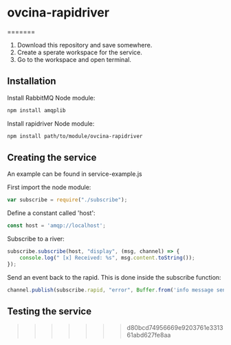 # ovcina-rapidriver
=======

1. Download this repository and save somewhere.
2. Create a sperate workspace for the service.
3. Go to the workspace and open terminal.

## Installation

Install RabbitMQ Node module:
```bash
npm install amqplib
```

Install rapidriver Node module:
```bash
npm install path/to/module/ovcina-rapidriver
```

## Creating the service
An example can be found in service-example.js

First import the node module: 
```javascript
var subscribe = require("./subscribe");
```

Define a constant called 'host':
```javascript
const host = 'amqp://localhost';
```

Subscribe to a river: 
```javascript
subscribe.subscribe(host, "display", (msg, channel) => {
    console.log(" [x] Received: %s", msg.content.toString());
});
```

Send an event back to the rapid. This is done inside the subscribe function:
```javascript
channel.publish(subscribe.rapid, "error", Buffer.from('info message sent'));
```

## Testing the service
>>>>>>> d80bcd74956669e9203761e331361abd627fe8aa
